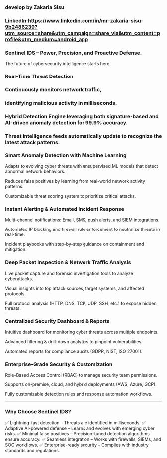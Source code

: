 ### develop by **Zakaria Sisu**
### LinkedIn:https://www.linkedin.com/in/mr-zakaria-sisu-9b2486239?utm_source=share&utm_campaign=share_via&utm_content=profile&utm_medium=android_app

### Sentinel IDS – Power, Precision, and Proactive Defense.
The future of cybersecurity intelligence starts here.
### Real-Time Threat Detection

### Continuously monitors network traffic,
### identifying malicious activity in milliseconds.

### Hybrid Detection Engine leveraging both signature-based and AI-driven anomaly detection for 99.9% accuracy.

### Threat intelligence feeds automatically update to recognize the latest attack patterns.


### Smart Anomaly Detection with Machine Learning

Adapts to evolving cyber threats with unsupervised ML models that detect abnormal network behaviors.

Reduces false positives by learning from real-world network activity patterns.

Customizable threat scoring system to prioritize critical attacks.


### Instant Alerting & Automated Incident Response

Multi-channel notifications: Email, SMS, push alerts, and SIEM integrations.

Automated IP blocking and firewall rule enforcement to neutralize threats in real-time.

Incident playbooks with step-by-step guidance on containment and mitigation.


### Deep Packet Inspection & Network Traffic Analysis

Live packet capture and forensic investigation tools to analyze cyberattacks.

Visual insights into top attack sources, target systems, and affected protocols.

Full protocol analysis (HTTP, DNS, TCP, UDP, SSH, etc.) to expose hidden threats.


### Centralized Security Dashboard & Reports

Intuitive dashboard for monitoring cyber threats across multiple endpoints.

Advanced filtering & drill-down analytics to pinpoint vulnerabilities.

Automated reports for compliance audits (GDPR, NIST, ISO 27001).


### Enterprise-Grade Security & Customization

Role-Based Access Control (RBAC) to manage security team permissions.

Supports on-premise, cloud, and hybrid deployments (AWS, Azure, GCP).

Fully customizable detection rules and response automation workflows.



---

### Why Choose Sentinel IDS?

✅ Lightning-fast detection – Threats are identified in milliseconds.
✅ Adaptive AI-powered defense – Learns and evolves with emerging cyber risks.
✅ Minimal false positives – Precision-tuned detection algorithms ensure accuracy.
✅ Seamless integration – Works with firewalls, SIEMs, and SOC workflows.
✅ Enterprise-ready security – Complies with industry standards and regulations.
